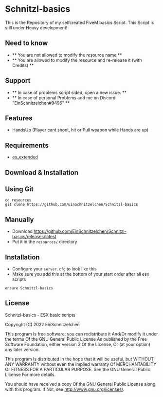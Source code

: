 # Schnitzl-basics
This is the Repository of my selfcreated FiveM basics Script. This Script is still under Heavy development!

## Need to know ##
- ** You are not allowed to modify the resource name **
- ** You are allowed to modify the resource and re-release it (with Credits) **

## Support ##
- ** In case of problems script sided, open a new issue. **
- ** In case of personal Problems add me on Discord "EinSchnitzelchen#9496" **

## Features ##
- HandsUp (Player cant shoot, hit or Pull weapon while Hands are up)

## Requirements ##

- [es_extended](https://github.com/ESX-Org/es_extended)

## Download & Installation ##

## Using Git ##

```
cd resources
git clone https://github.com/EinSchnitzelchen/Schnitzl-basics
```

## Manually ##
- Download https://github.com/EinSchnitzelchen/Schnitzl-basics/releases/latest
- Put it in the `resources/` directory

## Installation ##
- Configure your `server.cfg` to look like this
- Make sure you add this at the bottom of your start order after all esx scripts

```
ensure Schnitzl-basics
```

## License ##
Schnitzl-basics - ESX basic scripts

Copyright (C) 2022 EinSchnitzelchen

This program Is free software: you can redistribute it And/Or modify it under the terms Of the GNU General Public License As published by the Free Software Foundation, either version 3 Of the License, Or (at your option) any later version.

This program Is distributed In the hope that it will be useful, but WITHOUT ANY WARRANTY without even the implied warranty Of MERCHANTABILITY Or FITNESS FOR A PARTICULAR PURPOSE. See the GNU General Public License For more details.

You should have received a copy Of the GNU General Public License along with this program. If Not, see http://www.gnu.org/licenses/.